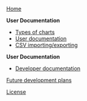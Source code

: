 [Home](https://github.com/methnen/m-chart/wiki)

**User Documentation**

- [Types of charts](https://github.com/methnen/m-chart/wiki/Types-of-charts)
- [User documentation](https://github.com/methnen/m-chart/wiki/User-documentation)
- [CSV importing/exporting](https://github.com/methnen/m-chart/wiki/csv-importing-exporting)

**User Documentation**

- [Developer documentation](https://github.com/methnen/m-chart/wiki/Developer-documentation)

[Future development plans](https://github.com/methnen/m-chart/wiki/Future-development-plans)

[License](https://github.com/methnen/m-chart/wiki/License)